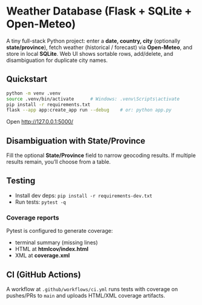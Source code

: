 # Weather Database (Flask + SQLite + Open-Meteo)

A tiny full-stack Python project: enter a **date, country, city** (optionally **state/province**), fetch weather (historical / forecast) via **Open-Meteo**, and store in local **SQLite**. Web UI shows sortable rows, add/delete, and disambiguation for duplicate city names.

## Quickstart
```bash
python -m venv .venv
source .venv/bin/activate      # Windows: .venv\Scripts\activate
pip install -r requirements.txt
flask --app app:create_app run --debug    # or: python app.py
```
Open http://127.0.0.1:5000/

## Disambiguation with State/Province
Fill the optional **State/Province** field to narrow geocoding results. If multiple results remain, you’ll choose from a table.

## Testing
- Install dev deps: `pip install -r requirements-dev.txt`
- Run tests: `pytest -q`

### Coverage reports
Pytest is configured to generate coverage:
- terminal summary (missing lines)
- HTML at **htmlcov/index.html**
- XML at **coverage.xml**

## CI (GitHub Actions)
A workflow at `.github/workflows/ci.yml` runs tests with coverage on pushes/PRs to `main` and uploads HTML/XML coverage artifacts.